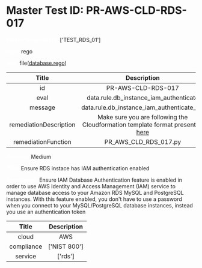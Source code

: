 



# Master Test ID: PR-AWS-CLD-RDS-017


***<font color="white">Master Snapshot Id:</font>*** ['TEST_RDS_01']

***<font color="white">type:</font>*** rego

***<font color="white">rule:</font>*** file([database.rego])  
  
  
  
  

|Title|Description|
| :---: | :---: |
|id|PR-AWS-CLD-RDS-017|
|eval|data.rule.db_instance_iam_authenticate|
|message|data.rule.db_instance_iam_authenticate_err|
|remediationDescription|Make sure you are following the Cloudformation template format presented <a href='https://docs.aws.amazon.com/AWSCloudFormation/latest/UserGuide/aws-properties-rds-database-instance.html#cfn-rds-dbinstance-enableiamdatabaseauthentication' target='_blank'>here</a>|
|remediationFunction|PR_AWS_CLD_RDS_017.py|


***<font color="white">Severity:</font>*** Medium

***<font color="white">Title:</font>*** Ensure RDS instace has IAM authentication enabled

***<font color="white">Description:</font>*** Ensure IAM Database Authentication feature is enabled in order to use AWS Identity and Access Management (IAM) service to manage database access to your Amazon RDS MySQL and PostgreSQL instances. With this feature enabled, you don't have to use a password when you connect to your MySQL/PostgreSQL database instances, instead you use an authentication token  
  
  

|Title|Description|
| :---: | :---: |
|cloud|AWS|
|compliance|['NIST 800']|
|service|['rds']|



[database.rego]: https://github.com/prancer-io/prancer-compliance-test/tree/master/aws/cloud/database.rego
